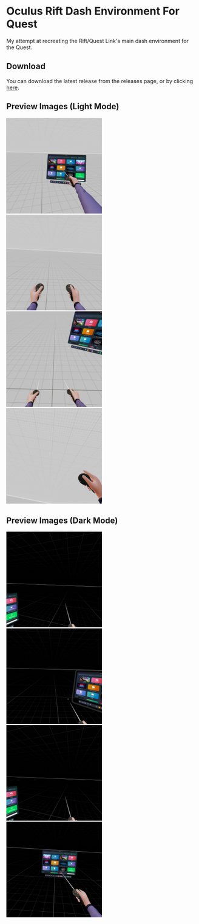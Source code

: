 # Oculus Rift Dash Environment For Quest
My attempt at recreating the Rift/Quest Link's main dash environment for the Quest.

Download
---
You can download the latest release from the releases page, or by clicking [here](https://github.com/drake-lol/Oculus-Rift-Dash-Environment-For-Quest/releases).

Preview Images (Light Mode)
---
<img src="https://raw.githubusercontent.com/drake-lol/Oculus-Rift-Dash-Environment-For-Quest/main/assets/com.oculus.shellenv-20231217-033646.jpg" width="50%">
<img src="https://raw.githubusercontent.com/drake-lol/Oculus-Rift-Dash-Environment-For-Quest/main/assets/com.oculus.shellenv-20231217-033727.jpg" width="50%">
<img src="https://raw.githubusercontent.com/drake-lol/Oculus-Rift-Dash-Environment-For-Quest/main/assets/com.oculus.shellenv-20231217-033736.jpg" width="50%">
<img src="https://raw.githubusercontent.com/drake-lol/Oculus-Rift-Dash-Environment-For-Quest/main/assets/com.oculus.shellenv-20231217-033746.jpg" width="50%">

Preview Images (Dark Mode)
---
<img src="https://raw.githubusercontent.com/drake-lol/Oculus-Rift-Dash-Environment-For-Quest/main/assets/com.oculus.shellenv-20231217-161036.jpg" width="50%">
<img src="https://raw.githubusercontent.com/drake-lol/Oculus-Rift-Dash-Environment-For-Quest/main/assets/com.oculus.shellenv-20231217-161019.jpg" width="50%">
<img src="https://raw.githubusercontent.com/drake-lol/Oculus-Rift-Dash-Environment-For-Quest/main/assets/com.oculus.shellenv-20231217-161036.jpg" width="50%">
<img src="https://raw.githubusercontent.com/drake-lol/Oculus-Rift-Dash-Environment-For-Quest/main/assets/com.oculus.shellenv-20231217-161123.jpg" width="50%">

